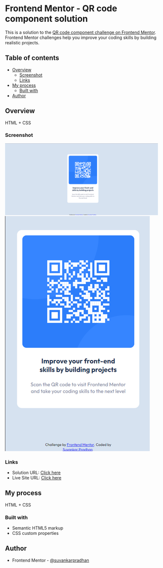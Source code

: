 # Frontend Mentor - QR code component solution

This is a solution to the [QR code component challenge on Frontend Mentor](https://www.frontendmentor.io/challenges/qr-code-component-iux_sIO_H). Frontend Mentor challenges help you improve your coding skills by building realistic projects.

## Table of contents

- [Overview](#overview)
  - [Screenshot](#screenshot)
  - [Links](#links)
- [My process](#my-process)
  - [Built with](#built-with)
- [Author](#author)

## Overview

HTML + CSS

### Screenshot

![desktop-img](./screenshot/Desktop.png)
![mobile-img](./screenshot/mobile.png)

### Links

- Solution URL: [Click here](https://github.com/suvankarpradhan/qr-code-component-main.git)
- Live Site URL: [Click here](https://suvankarpradhan.github.io/qr-code-component-main.git)

## My process

HTML + CSS

### Built with

- Semantic HTML5 markup
- CSS custom properties

## Author

- Frontend Mentor - [@suvankarpradhan](https://www.frontendmentor.io/profile/suvankarpradhan)
